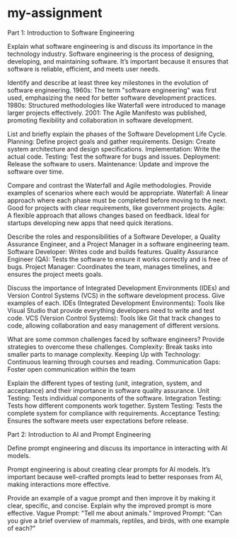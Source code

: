 # my-assignment
Part 1: Introduction to Software Engineering


Explain what software engineering is and discuss its importance in the technology industry.
Software engineering is the process of designing, developing, and maintaining software. It’s important because it ensures that software is reliable, efficient, and meets user needs.


Identify and describe at least three key milestones in the evolution of software engineering.
1960s: The term "software engineering" was first used, emphasizing the need for better software development practices.
1980s: Structured methodologies like Waterfall were introduced to manage larger projects effectively.
2001: The Agile Manifesto was published, promoting flexibility and collaboration in software development.

List and briefly explain the phases of the Software Development Life Cycle.
Planning: Define project goals and gather requirements.
Design: Create system architecture and design specifications.
Implementation: Write the actual code.
Testing: Test the software for bugs and issues.
Deployment: Release the software to users.
Maintenance: Update and improve the software over time.

Compare and contrast the Waterfall and Agile methodologies. Provide examples of scenarios where each would be appropriate.
Waterfall: A linear approach where each phase must be completed before moving to the next. Good for projects with clear requirements, like government projects.
Agile: A flexible approach that allows changes based on feedback. Ideal for startups developing new apps that need quick iterations.

Describe the roles and responsibilities of a Software Developer, a Quality Assurance Engineer, and a Project Manager in a software engineering team.
Software Developer: Writes code and builds features.
Quality Assurance Engineer (QA): Tests the software to ensure it works correctly and is free of bugs.
Project Manager: Coordinates the team, manages timelines, and ensures the project meets goals.

Discuss the importance of Integrated Development Environments (IDEs) and Version Control Systems (VCS) in the software development process. Give examples of each.
IDEs (Integrated Development Environments): Tools like Visual Studio that provide everything developers need to write and test code.
VCS (Version Control Systems): Tools like Git that track changes to code, allowing collaboration and easy management of different versions.

What are some common challenges faced by software engineers? Provide strategies to overcome these challenges.
Complexity: Break tasks into smaller parts to manage complexity.
Keeping Up with Technology: Continuous learning through courses and reading.
Communication Gaps: Foster open communication within the team

Explain the different types of testing (unit, integration, system, and acceptance) and their importance in software quality assurance.
Unit Testing: Tests individual components of the software.
Integration Testing: Tests how different components work together.
System Testing: Tests the complete system for compliance with requirements.
Acceptance Testing: Ensures the software meets user expectations before release.



Part 2: Introduction to AI and Prompt Engineering


Define prompt engineering and discuss its importance in interacting with AI models.

Prompt engineering is about creating clear prompts for AI models. It’s important because well-crafted prompts lead to better responses from AI, making interactions more effective.


Provide an example of a vague prompt and then improve it by making it clear, specific, and concise. Explain why the improved prompt is more effective.
Vague Prompt: "Tell me about animals."
Improved Prompt: "Can you give a brief overview of mammals, reptiles, and birds, with one example of each?"
